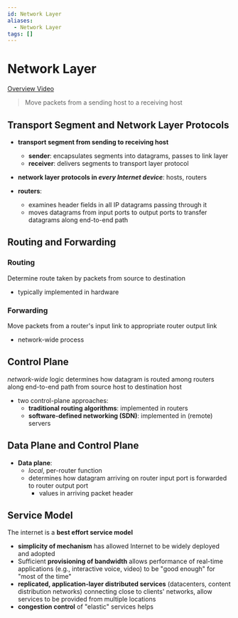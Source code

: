 ```yaml
---
id: Network Layer
aliases:
  - Network Layer
tags: []
---
```


# Network Layer
[Overview Video](https://www.youtube.com/watch?v=olbr3WZwrdU) 
> Move packets from a sending host to a receiving host

## Transport Segment and Network Layer Protocols
- **transport segment from sending to receiving host**
  - **sender**: encapsulates segments into datagrams, passes to link layer
  - **receiver**: delivers segments to transport layer protocol
- **network layer protocols in _every Internet device_**: hosts, routers

- **routers**:
  - examines header fields in all IP datagrams passing through it
  - moves datagrams from input ports to output ports to transfer datagrams along end-to-end path


## Routing and Forwarding
### Routing 
Determine route taken by packets from source to destination  
- typically implemented in  hardware 
### Forwarding
Move packets from a router's input link to appropriate router output link
- network-wide process 

## Control Plane 


_network-wide_ logic
determines how datagram is routed among routers along end-to-end path from source host to destination host
- two control-plane approaches:
  - **traditional routing algorithms**: implemented in routers
  - **software-defined networking (SDN)**: implemented in (remote) servers




## Data Plane and Control Plane
- **Data plane**:
  - _local_, per-router function
  - determines how datagram arriving on router input port is forwarded to router output port
    - values in arriving packet header

## Service Model 
The internet is a **best effort service model** 
- **simplicity of mechanism** has allowed Internet to be widely deployed and adopted
- Sufficient **provisioning of bandwidth** allows performance of real-time applications (e.g., interactive voice, video) to be "good enough" for "most of the time"
- **replicated, application-layer distributed services** (datacenters, content distribution networks) connecting close to clients' networks, allow services to be provided from multiple locations
- **congestion control** of "elastic" services helps

